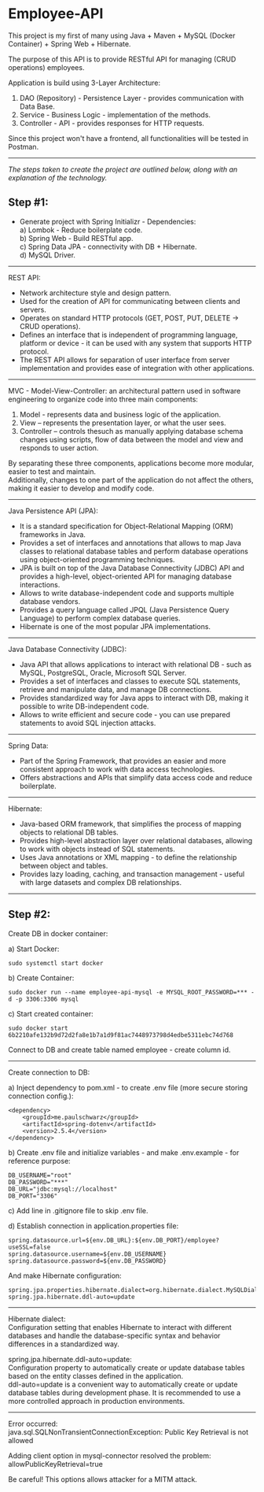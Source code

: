 # Employee-API
This project is my first of many using Java + Maven + MySQL (Docker Container) + Spring Web + Hibernate.

The purpose of this API is to provide RESTful API for managing (CRUD operations) employees. 

Application is build using 3-Layer Architecture:
1. DAO (Repository) - Persistence Layer - provides communication with Data Base.
2. Service - Business Logic - implementation of the methods.
3. Controller - API - provides responses for HTTP requests.

Since this project won't have a frontend, all functionalities will be tested in Postman.  


---
*The steps taken to create the project are outlined below, along with an explanation of the technology.*

## Step #1:
- Generate project with Spring Initializr - Dependencies:  
  a) Lombok - Reduce boilerplate code.  
  b) Spring Web - Build RESTful app.  
  c) Spring Data JPA - connectivity with DB + Hibernate.  
  d) MySQL Driver.
---
REST API:   
 * Network architecture style and design pattern.  
 * Used for the creation of API for communicating between clients and servers.  
 * Operates on standard HTTP protocols (GET, POST, PUT, DELETE -> CRUD operations).   
 * Defines an interface that is independent of programming language, platform or device - it can be used with any system that supports HTTP protocol.   
 * The REST API allows for separation of user interface from server implementation and provides ease of integration with other applications.  
---  
MVC - Model-View-Controller:
an architectural pattern used in software engineering to organize code into three main components:
1.	Model - represents data and business logic of the application.
2.	View – represents the presentation layer, or what the user sees.
3.	Controller – controls thesuch as manually applying database schema changes using scripts, flow of data between the model and view and responds to user action.  

By separating these three components, applications become more modular, easier to test and maintain.  
Additionally, changes to one part of the application do not affect the others, making it easier to develop and modify code.

---
Java Persistence API (JPA):  
 * It is a standard specification for Object-Relational Mapping (ORM) frameworks in Java.  
 * Provides a set of interfaces and annotations that allows to map Java classes to relational database tables and perform database operations using object-oriented programming techniques.  
 * JPA is built on top of the Java Database Connectivity (JDBC) API and provides a high-level, object-oriented API for managing database interactions.  
 * Allows to write database-independent code and supports multiple database vendors.  
 * Provides a query language called JPQL (Java Persistence Query Language) to perform complex database queries.  
 * Hibernate is one of the most popular JPA implementations.  
---
Java Database Connectivity (JDBC):
 * Java API that allows applications to interact with relational DB - such as MySQL, PostgreSQL, Oracle, Microsoft SQL Server.  
 * Provides a set of interfaces and classes to execute SQL statements, retrieve and manipulate data, and manage DB connections.  
 * Provides standardized way for Java apps to interact with DB, making it possible to write DB-independent code.  
 * Allows to write efficient and secure code - you can use prepared statements to avoid SQL injection attacks.  
---
Spring Data:
 * Part of the Spring Framework, that provides an easier and more consistent approach to work with data access technologies.  
 * Offers abstractions and APIs that simplify data access code and reduce boilerplate.  
---
Hibernate:
 * Java-based ORM framework, that simplifies the process of mapping objects to relational DB tables.  
 * Provides high-level abstraction layer over relational databases, allowing to work with objects instead of SQL statements.  
 * Uses Java annotations or XML mapping - to define the relationship between object and tables.  
 * Provides lazy loading, caching, and transaction management - useful with large datasets and complex DB relationships.  
---
## Step #2:  
Create DB in docker container:  

  a) Start Docker:   
```
sudo systemctl start docker  
```

  b) Create Container:  
```
sudo docker run --name employee-api-mysql -e MYSQL_ROOT_PASSWORD=*** -d -p 3306:3306 mysql  
```

  c) Start created container:  
```
sudo docker start 6b2210afe132b9d72d2fa8e1b7a1d9f81ac7448973798d4edbe5311ebc74d768  
```

Connect to DB and create table named employee - create column id.  

---

Create connection to DB:  

  a) Inject dependency to pom.xml - to create .env file (more secure storing connection config.):  
```
<dependency>
	<groupId>me.paulschwarz</groupId>
	<artifactId>spring-dotenv</artifactId>
	<version>2.5.4</version>
</dependency>
```

  b) Create .env file and initialize variables - and make .env.example - for reference purpose:    
```
DB_USERNAME="root"  
DB_PASSWORD="***"  
DB_URL="jdbc:mysql://localhost"  
DB_PORT="3306"  
```

  c) Add line in .gitignore file to skip .env file.  
  
  d) Establish connection in application.properties file:  
```
spring.datasource.url=${env.DB_URL}:${env.DB_PORT}/employee?useSSL=false  
spring.datasource.username=${env.DB_USERNAME}  
spring.datasource.password=${env.DB_PASSWORD}  
```

And make Hibernate configuration:  
```
spring.jpa.properties.hibernate.dialect=org.hibernate.dialect.MySQLDialect  
spring.jpa.hibernate.ddl-auto=update  
```

---

Hibernate dialect:  
Configuration setting that enables Hibernate to interact with different databases and handle the database-specific syntax and behavior differences in a standardized way.  

spring.jpa.hibernate.ddl-auto=update:   
Configuration property to automatically create or update database tables based on the entity classes defined in the application.  
ddl-auto=update is a convenient way to automatically create or update database tables during development phase. It is recommended to use a more controlled approach in production environments.  

---
Error occurred:  
java.sql.SQLNonTransientConnectionException: Public Key Retrieval is not allowed   

Adding client option in mysql-connector resolved the problem:  
allowPublicKeyRetrieval=true  

Be careful! This options allows attacker for a MITM attack.  




